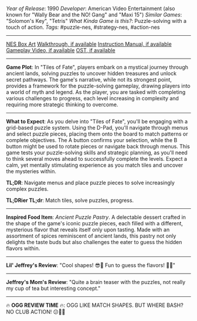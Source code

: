 *Year of Release*: 1990
*Developer*: American Video Entertainment (also known for "Wally Bear and the NO! Gang" and "Maxi 15")
*Similar Games*: "Solomon's Key", "Tetris"
*What Kinda Game is this?*: Puzzle-solving with a touch of action.
*Tags:* #puzzle-nes, #strategy-nes, #action-nes

---
[NES Box Art](https://www.google.com/search?tbm=isch&q=NES+Box+Art+Tiles+of+Fate) 
[Walkthrough, if available](https://www.google.com/search?q=Walkthrough+NES+Tiles+of+Fate)
[Instruction Manual, if available](https://www.google.com/search?q=NES+Instruction+Manual+Tiles+of+Fate)
[Gameplay Video, if available](https://www.youtube.com/results?search_query=gameplay+NES+Tiles+of+Fate) 
[OST, if available](https://www.youtube.com/results?search_query=gameplay+NES+Tiles+of+Fate+OST)

- - -
**Game Plot**: In "Tiles of Fate", players embark on a mystical journey through ancient lands, solving puzzles to uncover hidden treasures and unlock secret pathways. The game's narrative, while not its strongest point, provides a framework for the puzzle-solving gameplay, drawing players into a world of myth and legend. As the player, you are tasked with completing various challenges to progress, each level increasing in complexity and requiring more strategic thinking to overcome.

- - -
**What to Expect**: As you delve into "Tiles of Fate", you'll be engaging with a grid-based puzzle system. Using the D-Pad, you'll navigate through menus and select puzzle pieces, placing them onto the board to match patterns or complete objectives. The A button confirms your selection, while the B button might be used to rotate pieces or navigate back through menus. This game tests your puzzle-solving skills and strategic planning, as you'll need to think several moves ahead to successfully complete the levels. Expect a calm, yet mentally stimulating experience as you match tiles and uncover the mysteries within.

**TL;DR**: Navigate menus and place puzzle pieces to solve increasingly complex puzzles.

**TL;DRier TL;dr**: Match tiles, solve puzzles, progress.

---
**Inspired Food Item**: *Ancient Puzzle Pastry*. A delectable dessert crafted in the shape of the game's iconic puzzle pieces, each filled with a different, mysterious flavor that reveals itself only upon tasting. Made with an assortment of spices reminiscent of ancient lands, this pastry not only delights the taste buds but also challenges the eater to guess the hidden flavors within.

---
**Lil' Jeffrey's Review**: "Cool shapes! 😎🧩 Fun to guess the flavors! 🍓🍫"

---
**Jeffrey's Mom's Review**: "Quite a brain teaser with the puzzles, not really my cup of tea but interesting concept."

---
🔥 **OGG REVIEW TIME** 🔥: OGG LIKE MATCH SHAPES. BUT WHERE BASH? NO CLUB ACTION! 😕🧩🚫